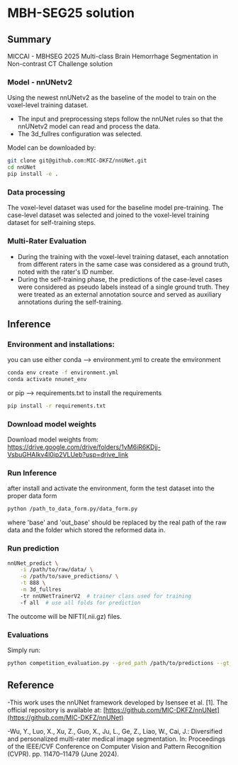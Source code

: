 # MBH-SEG25 solution
## Summary
MICCAI - MBHSEG 2025 Multi-class Brain Hemorrhage Segmentation in Non-contrast CT Challenge solution

### Model - nnUNetv2

Using the newest nnUNetv2 as the baseline of the model to train on the voxel-level training dataset. 
   - The input and preprocessing steps follow the nnUNet rules so that the nnUNetv2 model can read and process the data.
   - The 3d_fullres configuration was selected.

Model can be downloaded by:
```bash
git clone git@github.com:MIC-DKFZ/nnUNet.git
cd nnUNet
pip install -e .
 ```

### Data processing

The voxel-level dataset was used for the baseline model pre-training. The case-level dataset was selected and joined to the voxel-level training dataset for self-training steps.

### Multi-Rater Evaluation

   - During the training with the voxel-level training dataset, each annotation from different raters in the same case was considered as a ground truth, noted with the rater's ID number.
   - During the self-training phase, the predictions of the case-level cases were considered as pseudo labels instead of a single ground truth. They were treated as an external annotation source and served as auxiliary annotations during the self-training.

## Inference

### Environment and installations:
you can use either conda --> environment.yml to create the emvironment
```bash
conda env create -f environment.yml
conda activate nnunet_env
 ```
or pip --> requirements.txt to install the requirements
```bash
pip install -r requirements.txt
```

### Download model weights
Download model weights from:
https://drive.google.com/drive/folders/1yM6iR6KDjj-VsbuGHAIkv4l0ip2VLUeb?usp=drive_link

### Run Inference
after install and activate the environment, form the test dataset into the proper data form
```bash
python /path_to_data_form.py/data_form.py
```
where 'base' and  'out_base' should be replaced by the real path of the raw data and the folder which stored the reformed data in.

### Run prediction
```bash
nnUNet_predict \
    -i /path/to/raw/data/ \
    -o /path/to/save_predictions/ \
    -t 888 \
    -m 3d_fullres
    -tr nnUNetTrainerV2  # trainer class used for training
    -f all  # use all folds for prediction
```
The outcome will be NIFTI(.nii.gz) files.

### Evaluations
Simply run:
```bash
python competition_evaluation.py --pred_path /path/to/predictions --gt_path /path/to/annotations
```

## Reference
-This work uses the nnUNet framework developed by Isensee et al. [1]. The official repository is available at: [https://github.com/MIC-DKFZ/nnUNet](https://github.com/MIC-DKFZ/nnUNet)

-Wu, Y., Luo, X., Xu, Z., Guo, X., Ju, L., Ge, Z., Liao, W., Cai, J.: Diversified and personalized multi-rater medical image segmentation. In: Proceedings of the IEEE/CVF Conference on Computer Vision and Pattern Recognition (CVPR). pp. 11470–11479 (June 2024).
